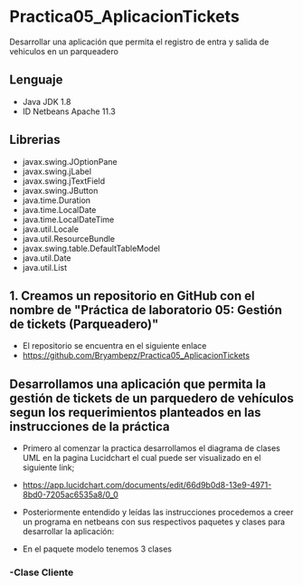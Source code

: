 # Practica05_AplicacionTickets
Desarrollar una aplicación que permita el registro de entra y salida de vehiculos en un parqueadero
## Lenguaje 
- Java JDK 1.8
- ID Netbeans Apache 11.3
## Librerias
- javax.swing.JOptionPane
- javax.swing.jLabel
- javax.swing.jTextField
- javax.swing.JButton
- java.time.Duration
- java.time.LocalDate
- java.time.LocalDateTime
- java.util.Locale
- java.util.ResourceBundle
- javax.swing.table.DefaultTableModel
- java.util.Date
- java.util.List
## 1. Creamos un repositorio en GitHub con el nombre de "Práctica de laboratorio 05: Gestión de tickets (Parqueadero)"
- El repositorio se encuentra en el siguiente enlace
- https://github.com/Bryambepz/Practica05_AplicacionTickets
## Desarrollamos una aplicación que permita la gestión de tickets de un parquedero de vehículos  segun los requerimientos planteados en las instrucciones de la práctica
-	Primero al comenzar la practica desarrollamos el diagrama de clases UML en la pagina Lucidchart el cual puede ser visualizado en el siguiente link;
- https://app.lucidchart.com/documents/edit/66d9b0d8-13e9-4971-8bd0-7205ac6535a8/0_0 
- Posteriormente entendido y leídas las instrucciones procedemos a creer un programa en netbeans con sus respectivos paquetes y clases para desarrollar la aplicación:

- En el paquete modelo tenemos 3 clases
### -Clase Cliente
